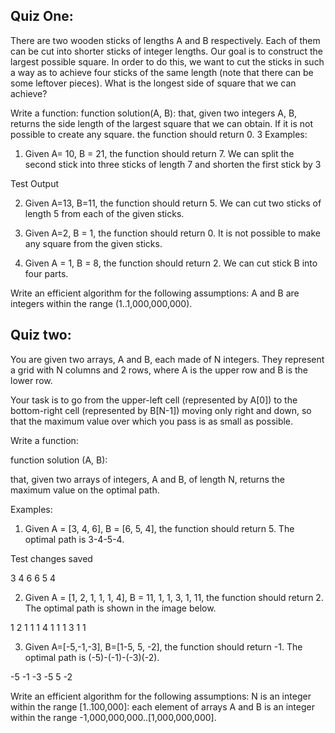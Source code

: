 ## Quiz One: 
There are two wooden sticks of lengths A and B respectively. Each of them can be cut into shorter sticks of integer lengths. Our goal is to construct the largest possible square. In order to do this, we want to cut the sticks in such a way as to achieve four sticks of the same length (note that there can be some leftover pieces). What is the longest side of square that we can achieve?

Write a function: function solution(A, B): that, given two integers A, B, returns the side length of the largest square that we can obtain. If it is not possible to create any square. the function should return 0.
3
Examples:

1. Given A= 10, B = 21, the function should return 7. We can split the second stick into three sticks of length 7 and shorten the first stick by 3

Test Output

2. Given A=13, B=11, the function should return 5. We can cut two sticks of length 5 from each of the given sticks.

3. Given A=2, B = 1, the function should return 0. It is not possible to make any square from the given sticks.

4. Given A = 1, B = 8, the function should return 2. We can cut stick B into four parts.

Write an efficient algorithm for the following assumptions:
 A and B are integers within the range (1..1,000,000,000).

## Quiz two:
You are given two arrays, A and B, each made of N integers. They represent a grid with N columns and 2 rows, where A is the upper row and B is the lower row.

Your task is to go from the upper-left cell (represented by A[0]) to the bottom-right cell (represented by B[N-1]) moving only right and down, so that the maximum value over which you pass is as small as possible.

Write a function:

function solution (A, B):

that, given two arrays of integers, A and B, of length N, returns the maximum value on the optimal path.

Examples:

1. Given A = [3, 4, 6], B = [6, 5, 4], the function should return 5. The optimal path is 3-4-5-4.

Test changes saved

3 4  6 
6 5  4 

2. Given A = [1, 2, 1, 1, 1, 4], B = 11, 1, 1, 3, 1, 11, the function should return 2. The optimal path is shown in the image below.

1 2 1 1 1 4
1 1 1 3 1 1

3. Given A=[-5,-1,-3], B=[1-5, 5, -2], the function should return -1. The optimal path is (-5)-(-1)-(-3)(-2).

-5 -1 -3
-5  5 -2

Write an efficient algorithm for the following assumptions:
N is an integer within the range [1..100,000]: 
each element of arrays A and B is an integer within the range -1,000,000,000..[1,000,000,000].

